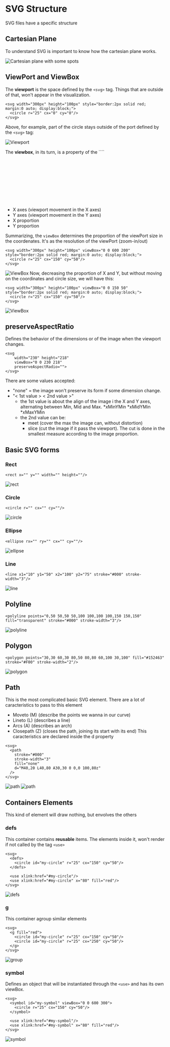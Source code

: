 # SVG Structure
SVG files have a specific structure

## Cartesian Plane
To understand SVG is important to know how the cartesian plane works.

![Cartesian plane with some spots](./assets/img/cartesian-plane.png)

## ViewPort and ViewBox
The <strong>viewport</strong> is the space defined by the ```<svg>``` tag. Things that are outside of that, won't appear in the visualization.
```
<svg width="300px" height="100px" style="border:2px solid red; margin:0 auto; display:block;">
  <circle r="25" cx="0" cy="0"/>
</svg>
```
Above, for example, part of the circle stays outside of the port defined by the ```<svg>``` tag:

![Viewport](./assets/img/viewport.png)

The <strong>viewbox</strong>, in its turn, is a property of the ````<svg>``` tag. ViewBox receive 4 values that, in order, represents:
* X axes (viewport movement in the X axes)
* Y axes (viewport movement in the Y axes)
* X proportion
* Y proportion

Summarizing, the ```viewBox``` determines the proportion of the viewPort size in the coordenates. It's as the resolution of the viewPort (zoom-in/out)
```
<svg width="300px" height="100px" viewBox="0 0 600 200" style="border:2px solid red; margin:0 auto; display:block;">
  <circle r="25" cx="150" cy="50"/>
</svg>
```
![ViewBox](./assets/img/viewbox.png)
Now, decreasing the proportion of X and Y, but without moving on the coordinates and circle size, we will have this:
```
<svg width="300px" height="100px" viewBox="0 0 150 50" style="border:2px solid red; margin:0 auto; display:block;">
  <circle r="25" cx="150" cy="50"/>
</svg>
```
![ViewBox](./assets/img/viewbox2.png)

## preserveAspectRatio
Defines the behavior of the dimensions or of the image when the viewport changes.
```
<svg
    width="230" height="218"
    viewBox="0 0 230 218"
    preserveAspectRadio="">
</svg>
```
There are some values accepted:
* "none" = the image won't preserve its form if some dimension change.
* "< 1st value > < 2nd value >"
  * the 1st value is about the align of the image i the X and Y axes, alternating between Min, Mid and Max.
    *xMinYMin
    *xMidYMin
    *xMaxYMin
  * the 2nd value can be:
    * meet (cover the max the image can, without distortion)
    * slice (cut the image if it pass the viewport). The cut is done in the smallest measure according to the image proportion.

## Basic SVG forms
### Rect
```
<rect x="" y="" width="" height=""/>
```
![rect](./assets/img/rect.png)
### Circle
```
<circle r="" cx="" cy=""/>
```
![circle](./assets/img/circle.png)
### Ellipse
```
<ellipse rx="" ry="" cx="" cy=""/>
```
![ellipse](./assets/img/ellipse.png)
### Line
```
<line x1="10" y1="50" x2="100" y2="75" stroke="#000" stroke-width="3"/>
```
![line](./assets/img/line.png)
## Polyline
```
<polyline points="0,50 50,50 50,100 100,100 100,150 150,150" fill="transparent" stroke="#000" stroke-width="3"/>
```
![polyline](./assets/img/polyline.png)

## Polygon
```
<polygon points="30,30 60,30 80,50 80,80 60,100 30,100" fill="#152463" stroke="#F00" stroke-width="2"/>
```
![polygon](./assets/img/polygon.png)
## Path
This is the most complicated basic SVG element.
There are a lot of caracteristics to pass to this element
* Moveto (M) (describe the points we wanna in our curve)
* Lineto (L) (describes a line)
* Arcs (A) (describes an arch)
* Closepath (Z) (closes the path, joining its start with its end)
This caracteristics are declared inside the d property
```
<svg>
  <path 
    stroke="#000"
    stroke-width="3"
    fill="none"
    d="M40,20 L40,80 A30,30 0 0,0 100,80z"
  />
</svg>
```
![path](./assets/img/path1.png)
![path](./assets/img/path2.png)

## Containers Elements
This kind of element will draw nothing, but envolves the others

### defs
This container contains <strong>reusable</strong> items. The elements inside it, won't render if not called by the tag ```<use>```
```
<svg>
  <defs>
    <circle id="my-circle" r="25" cx="150" cy="50"/>
  </defs>

  <use xlink:href="#my-circle"/>
  <use xlink:href="#my-circle" x="80" fill="red"/>
</svg>
```
![defs](./assets/img/defs.png)
### g
This container agroup similar elements
```
<svg>
  <g fill="red">
    <circle id="my-circle" r="25" cx="150" cy="50"/>
    <circle id="my-circle" r="25" cx="250" cy="50"/>
  </g>
</svg>
```
![group]('./assets/img/group.png')
### symbol
Defines an object that will be instantiated 
through the ```<use>``` and has its own viewBox.
```
<svg>
  <symbol id="my-symbol" viewBox="0 0 600 300">
    <circle r="25" cx="150" cy="50"/>
  </symbol>

  <use xlink:href="#my-symbol"/>
  <use xlink:href="#my-symbol" x="80" fill="red"/>
</svg>
```
![symbol](./assets/img/symbol.png)